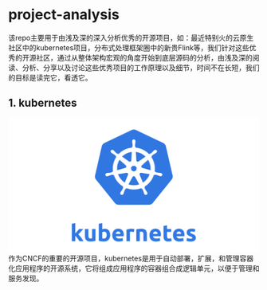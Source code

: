 # project-analysis
该repo主要用于由浅及深的深入分析优秀的开源项目，如：最近特别火的云原生社区中的kubernetes项目，分布式处理框架圈中的新贵Flink等，我们针对这些优秀的开源社区，通过从整体架构宏观的角度开始到底层源码的分析，由浅及深的阅读、分析、分享以及讨论这些优秀项目的工作原理以及细节，时间不在长短，我们的目标是读完它，看透它。

## 1. kubernetes
![](./img/kubernetes.png)
作为CNCF的重要的开源项目，kubernetes是用于自动部署，扩展，和管理容器化应用程序的开源系统，它将组成应用程序的容器组合成逻辑单元，以便于管理和服务发现。

